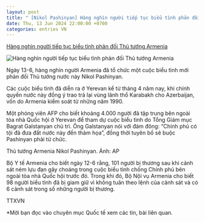 ```yaml
---
layout: post
title: " [Nikol Pashinyan] ​Hàng nghìn người tiếp tục biểu tình phản đối Thủ tướng Armenia"
date: Thu, 13 Jun 2024 22:00:00 +0700
categories: entries VN
---
```

[​Hàng nghìn người tiếp tục biểu tình phản đối Thủ tướng Armenia](https://www.qdnd.vn/quoc-te/tin-tuc/hang-nghin-nguoi-tiep-tuc-bieu-tinh-phan-doi-thu-tuong-armenia-bat-chap-nhieu-nguoi-bi-thuong-781020)

![​Hàng nghìn người tiếp tục biểu tình phản đối Thủ tướng Armenia](https://file3.qdnd.vn/data/images/0/2024/06/14/upload_2080/armenia.jpg?w=400)

Ngày 13-6, hàng nghìn người Armenia đã tổ chức một cuộc biểu tình mới phản đối Thủ tướng nước này Nikol Pashinyan.

Các cuộc biểu tình đã diễn ra ở Yerevan kể từ tháng 4 năm nay, khi chính quyền nước này đồng ý trao trả lại vùng lãnh thổ Karabakh cho Azerbaijan, vốn do Armenia kiểm soát từ những năm 1990.

Một phóng viên AFP cho biết khoảng 4.000 người đã tập trung bên ngoài tòa nhà Quốc hội ở Yerevan để tham dự cuộc biểu tình do Tổng Giám mục Bagrat Galstanyan chủ trì. Ông Galstanyan nói với đám đông: “Chính phủ có tội đã đưa đất nước này đến thảm họa”, đồng thời tuyên bố sẽ buộc Pashinyan phải từ chức.

Thủ tướng Armenia Nikol Pashinyan. Ảnh: AP

Bộ Y tế Armenia cho biết ngày 12-6 rằng, 101 người bị thương sau khi cảnh sát ném lựu đạn gây choáng trong cuộc biểu tình chống Chính phủ bên ngoài tòa nhà Quốc hội trước đó. Trong khi đó, Bộ Nội vụ Armenia cho biết 98 người biểu tình đã bị giam giữ vì không tuân theo lệnh của cảnh sát và có 6 cảnh sát trong số những người bị thương.

TTXVN

*Mời bạn đọc vào chuyên mục Quốc tế xem các tin, bài liên quan.

